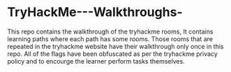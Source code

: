 # TryHackMe---Walkthroughs-
This repo contains the walkthrough of the tryhackme rooms, It contains learning paths where each path has some rooms. Those rooms that are repeated in the tryhackme website have their walkthrough only once in this repo. All of the flags have been obfuscated as per the tryhackme privacy policy and to encourge the learner perform tasks themselves.
